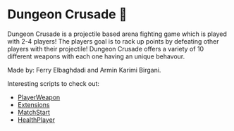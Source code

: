 # Dungeon Crusade 🍕

Dungeon Crusade is a projectile based arena fighting game which is played with 2-4 players! 
The players goal is to rack up points by defeating other players with their projectile! 
Dungeon Crusade offers a variety of 10 different weapons with each one having an unique behavour.

Made by: Ferry Elbaghdadi and Armin Karimi Birgani.

Interesting scripts to check out:
- [PlayerWeapon](https://github.com/DasArmin/DungeonCrusade/blob/master/Assets/Scripts/Weapons/PlayerWeapon.cs)
- [Extensions](https://github.com/DasArmin/DungeonCrusade/blob/master/Assets/Scripts/Extensions/Extensions.cs)
- [MatchStart](https://github.com/DasArmin/DungeonCrusade/blob/master/Assets/Scripts/Match/MatchStart.cs)
- [HealthPlayer](https://github.com/DasArmin/DungeonCrusade/blob/master/Assets/Scripts/Health/HealthPlayer.cs)